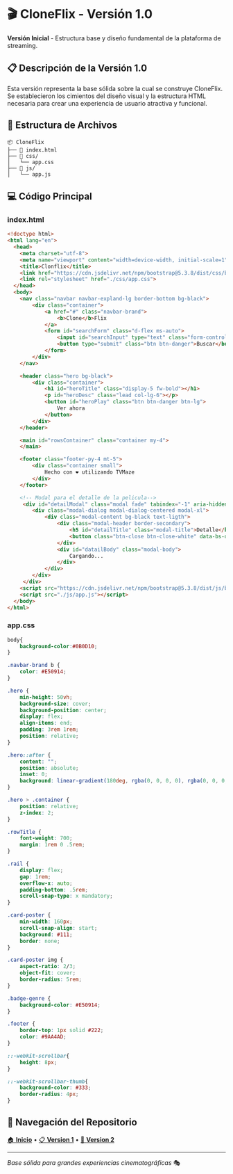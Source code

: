 # 🎬 CloneFlix - Versión 1.0

**Versión Inicial** - Estructura base y diseño fundamental de la plataforma de streaming.

## 📋 Descripción de la Versión 1.0

Esta versión representa la base sólida sobre la cual se construye CloneFlix. Se establecieron los cimientos del diseño visual y la estructura HTML necesaria para crear una experiencia de usuario atractiva y funcional.

## 🌟 Estructura de Archivos

```
📦 CloneFlix
├── 📄 index.html
├── 🎨 css/
│   └── app.css
├── 📱 js/
│   └── app.js
```

## 💻 Código Principal 

### index.html
```html
<!doctype html>
<html lang="en">
  <head>
    <meta charset="utf-8">
    <meta name="viewport" content="width=device-width, initial-scale=1">
    <title>Clonflix</title>
    <link href="https://cdn.jsdelivr.net/npm/bootstrap@5.3.8/dist/css/bootstrap.min.css" rel="stylesheet" integrity="sha384-sRIl4kxILFvY47J16cr9ZwB07vP4J8+LH7qKQnuqkuIAvNWLzeN8tE5YBujZqJLB" crossorigin="anonymous">
    <link rel="stylesheet" href="./css/app.css">
  </head>
  <body>
    <nav class="navbar navbar-expland-lg border-bottom bg-black">
        <div class="container">
            <a href="#" class="navbar-brand">
                <b>Clone</b>Flix
            </a>
            <form id="searchForm" class="d-flex ms-auto">
                <input id="searchInput" type="text" class="form-control me-2" placeholder="Buscar tu movie...">
                <button type="submit" class="btn btn-danger">Buscar</button>
            </form>
        </div>
    </nav>

    <header class="hero bg-black">
        <div class="container">
            <h1 id="heroTitle" class="display-5 fw-bold"></h1>
            <p id="heroDesc" class="lead col-lg-6"></p>
            <button id="heroPlay" class="btn btn-danger btn-lg">
                Ver ahora
            </button>
        </div>
    </header>

    <main id="rowsContainer" class="container my-4">
    </main>

    <footer class="footer-py-4 mt-5">
        <div class="container small">
            Hecho con ❤ utilizando TVMaze
        </div>
    </footer>

    <!-- Modal para el detalle de la pelicula-->
     <div id="detailModal" class="modal fade" tabindex="-1" aria-hidden="true">
        <div class="modal-dialog modal-dialog-centered modal-xl">
            <div class="modal-content bg-black text-ligth">
                <div class="modal-header border-secondary">
                    <h5 id="detailTitle" class="modal-title">Detalle</h5>
                    <button class="btn-close btn-close-white" data-bs-dismiss="modal"></button>
                </div>
                <div id="datailBody" class="modal-body">
                    Cargando...
                </div>
            </div>
        </div>
     </div>
    <script src="https://cdn.jsdelivr.net/npm/bootstrap@5.3.8/dist/js/bootstrap.bundle.min.js" integrity="sha384-FKyoEForCGlyvwx9Hj09JcYn3nv7wiPVlz7YYwJrWVcXK/BmnVDxM+D2scQbITxI" crossorigin="anonymous"></script>
    <script src="./js/app.js"></script>
  </body>
</html>
```

### app.css
```css
body{
    background-color:#0B0D10;
}

.navbar-brand b {
    color: #E50914;
}

.hero {
    min-height: 50vh;
    background-size: cover;
    background-position: center;
    display: flex;
    align-items: end;
    padding: 3rem 1rem;
    position: relative;
}

.hero::after {
    content: "";
    position: absolute;
    inset: 0;
    background: linear-gradient(180deg, rgba(0, 0, 0, 0), rgba(0, 0, 0, 0.7));
}

.hero > .container {
    position: relative;
    z-index: 2;
}

.rowTitle { 
    font-weight: 700;
    margin: 1rem 0 .5rem;
}

.rail {
    display: flex;
    gap: 1rem;
    overflow-x: auto;
    padding-bottom: .5rem;
    scroll-snap-type: x mandatory;
}

.card-poster {
    min-width: 160px;
    scroll-snap-align: start;
    background: #111;
    border: none;
}

.card-poster img {
    aspect-ratio: 2/3;
    object-fit: cover;
    border-radius: 5rem;
}

.badge-genre {
    background-color: #E50914;
}

.footer {
    border-top: 1px solid #222;
    color: #9AA4AD;
}

::-webkit-scrollbar{
    height: 8px;
}

::-webkit-scrollbar-thumb{
    background-color: #333;
    border-radius: 4px;
}
```

## 📁 Navegación del Repositorio

[🏠 **Inicio**](./README.md) • [📋 **Version 1**](./version1.md/) • [🚀 **Version 2**](./version2.md/) 

---

*Base sólida para grandes experiencias cinematográficas* 🎭
